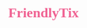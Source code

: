 <h1 align="center" style="color:#f06292; font-family:Merienda One; text-decoration:none;">
  <a href="https://friendlytix.dev/" style="color:#f06292; font-family:Merienda One; text-decoration:none;">
    FriendlyTix
  </a>
</h1>
